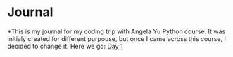 # Journal
*This is my journal for my coding trip with Angela Yu Python course. It was
initialy created for different purpouse, but once I came across this course,
I decided to change it. Here we go:
[Day 1](01week/day1-angela.md)
